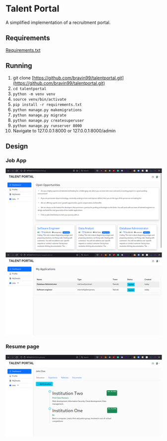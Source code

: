 # Talent Portal

A simplified implementation of a recruitment portal.

## Requirements

[Requirements.txt](/requirements.txt)

## Running

1. git clone [https://github.com/bravin99/talentportal.git](https://github.com/bravin99/talentportal.git)
2. ``` cd talentportal ```
3. ``` python -m venv venv ```
4. ``` source venv/bin/activate ```
5. ``` pip install -r requirements.txt ```
6. ``` python manage.py makemigrations ```
7. ``` python manage.py migrate ```
8. ``` python manage.py createsuperuser ```
9. ``` python manage.py runserver 8000 ```
10. Navigate to 127.0.0.1:8000 or 127.0.0.1:8000/admin



## Design

### Job App

![Job listing page](/static/img/jobpage.png)
![My applications](/static/img/application-listing-30.png)


### Resume page

![Resume page: education](/static/img/resume-education.png)
